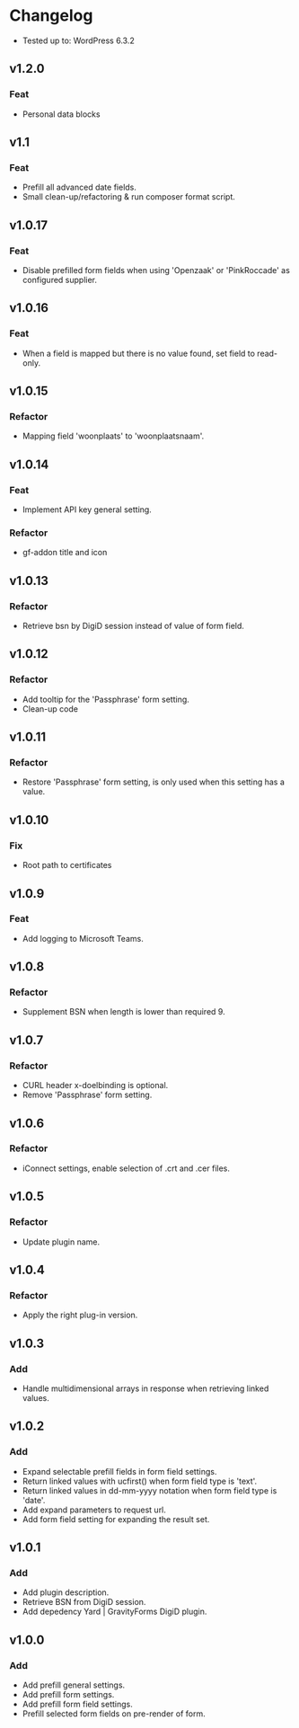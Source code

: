 # Changelog

-   Tested up to: WordPress 6.3.2

## v1.2.0

### Feat

-   Personal data blocks

## v1.1

### Feat

-   Prefill all advanced date fields.
-	Small clean-up/refactoring & run composer format script.

## v1.0.17

### Feat

-   Disable prefilled form fields when using 'Openzaak' or 'PinkRoccade' as configured supplier.

## v1.0.16

### Feat

-   When a field is mapped but there is no value found, set field to read-only.

## v1.0.15

### Refactor

-   Mapping field 'woonplaats' to 'woonplaatsnaam'.

## v1.0.14

### Feat

-   Implement API key general setting.

### Refactor

-   gf-addon title and icon

## v1.0.13

### Refactor

-   Retrieve bsn by DigiD session instead of value of form field.

## v1.0.12

### Refactor

-   Add tooltip for the 'Passphrase' form setting.
-   Clean-up code

## v1.0.11

### Refactor

-   Restore 'Passphrase' form setting, is only used when this setting has a value.

## v1.0.10

### Fix

-   Root path to certificates

## v1.0.9

### Feat

-   Add logging to Microsoft Teams.

## v1.0.8

### Refactor

-   Supplement BSN when length is lower than required 9.

## v1.0.7

### Refactor

-   CURL header x-doelbinding is optional.
-   Remove 'Passphrase' form setting.

## v1.0.6

### Refactor

-   iConnect settings, enable selection of .crt and .cer files.

## v1.0.5

### Refactor

-   Update plugin name.

## v1.0.4

### Refactor

-   Apply the right plug-in version.

## v1.0.3

### Add

-   Handle multidimensional arrays in response when retrieving linked values.

## v1.0.2

### Add

-   Expand selectable prefill fields in form field settings.
-   Return linked values with ucfirst() when form field type is 'text'.
-   Return linked values in dd-mm-yyyy notation when form field type is 'date'.
-   Add expand parameters to request url.
-   Add form field setting for expanding the result set.

## v1.0.1

### Add

-   Add plugin description.
-   Retrieve BSN from DigiD session.
-   Add depedency Yard | GravityForms DigiD plugin.

## v1.0.0

### Add

-   Add prefill general settings.
-   Add prefill form settings.
-   Add prefill form field settings.
-   Prefill selected form fields on pre-render of form.
